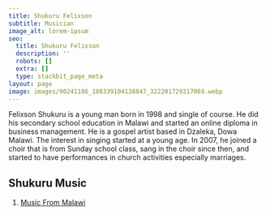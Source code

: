 ```yaml
---
title: Shukuru Felixson
subtitle: Musician
image_alt: lorem-ipsum
seo:
  title: Shukuru Felixson
  description: ''
  robots: []
  extra: []
  type: stackbit_page_meta
layout: page
image: images/90241186_108339104138847_322201729217069.webp
---
```

Felixson Shukuru is a young man born in 1998 and single of course. He did his secondary school education in Malawi and started an online diploma in business management. He is a gospel artist based in Dzaleka, Dowa Malawi. The interest in singing started at a young age. In 2007, he joined a choir that is from Sunday school class, sang in the choir since then, and started to have performances in church activities especially marriages.

## Shukuru Music

1.  [Music From Malawi](https://www.malawi-music.com/F/3247-felixson-shukuru)
